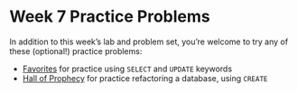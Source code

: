 # Week 7 Practice Problems


In addition to this week’s lab and problem set, you’re welcome to try any of these (optional!) practice problems:


* [Favorites](favorites.md) for practice using `SELECT` and `UPDATE` keywords
* [Hall of Prophecy](prophecy.md) for practice refactoring a database, using `CREATE`







